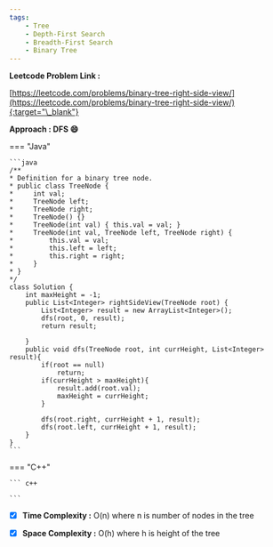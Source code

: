 ```yaml
---
tags:
    - Tree
    - Depth-First Search
    - Breadth-First Search
    - Binary Tree
---
```


**Leetcode Problem Link :**

[https://leetcode.com/problems/binary-tree-right-side-view/](https://leetcode.com/problems/binary-tree-right-side-view/){:target="\_blank"}

**Approach : DFS :smile:**

=== "Java"

    ```java
    /**
    * Definition for a binary tree node.
    * public class TreeNode {
    *     int val;
    *     TreeNode left;
    *     TreeNode right;
    *     TreeNode() {}
    *     TreeNode(int val) { this.val = val; }
    *     TreeNode(int val, TreeNode left, TreeNode right) {
    *         this.val = val;
    *         this.left = left;
    *         this.right = right;
    *     }
    * }
    */
    class Solution {
        int maxHeight = -1;
        public List<Integer> rightSideView(TreeNode root) {
            List<Integer> result = new ArrayList<Integer>();
            dfs(root, 0, result);
            return result;

        }
        public void dfs(TreeNode root, int currHeight, List<Integer> result){
            if(root == null)
                return;
            if(currHeight > maxHeight){
                result.add(root.val);
                maxHeight = currHeight;
            }

            dfs(root.right, currHeight + 1, result);
            dfs(root.left, currHeight + 1, result);
        }
    }
    ```

=== "C++"

    ``` c++

    ```

-   [x] **Time Complexity :** O(n) where n is number of nodes in the tree

-   [x] **Space Complexity :** O(h) where h is height of the tree

